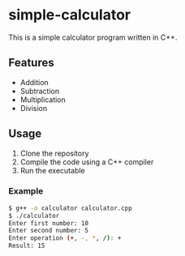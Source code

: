 # simple-calculator

This is a simple calculator program written in C++.

## Features

- Addition
- Subtraction
- Multiplication
- Division

## Usage

1. Clone the repository
2. Compile the code using a C++ compiler
3. Run the executable

### Example

```sh
$ g++ -o calculator calculator.cpp
$ ./calculator
Enter first number: 10
Enter second number: 5
Enter operation (+, -, *, /): +
Result: 15
